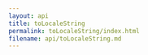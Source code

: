 ```yaml
---
layout: api
title: toLocaleString
permalink: toLocaleString/index.html
filename: api/toLocaleString.md
---
```

